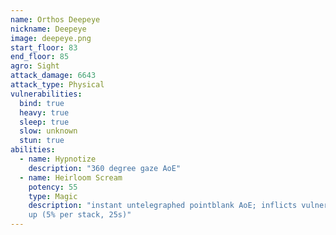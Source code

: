 ```yaml
---
name: Orthos Deepeye
nickname: Deepeye
image: deepeye.png
start_floor: 83
end_floor: 85
agro: Sight
attack_damage: 6643
attack_type: Physical
vulnerabilities:
  bind: true
  heavy: true
  sleep: true
  slow: unknown
  stun: true
abilities:
  - name: Hypnotize
    description: "360 degree gaze AoE"
  - name: Heirloom Scream
    potency: 55
    type: Magic
    description: "instant untelegraphed pointblank AoE; inflicts vulnerability
    up (5% per stack, 25s)"
---
```

